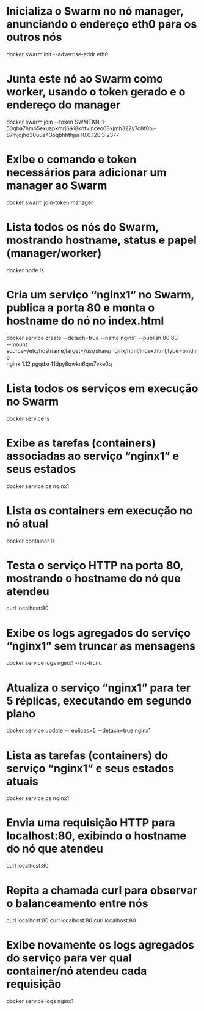 # Inicializa o Swarm no nó manager, anunciando o endereço eth0 para os outros nós
docker swarm init --advertise-addr eth0

# Junta este nó ao Swarm como worker, usando o token gerado e o endereço do manager
docker swarm join --token SWMTKN-1-50qba7hmo5exuapkmrj6jki8knfvinceo68xjmh322y7c8f0pj-87mjqjho30uue43oqbhhthjui 10.0.120.3:2377

# Exibe o comando e token necessários para adicionar um manager ao Swarm
docker swarm join-token manager

# Lista todos os nós do Swarm, mostrando hostname, status e papel (manager/worker)
docker node ls

# Cria um serviço “nginx1” no Swarm, publica a porta 80 e monta o hostname do nó no index.html
docker service create --detach=true --name nginx1 --publish 80:80 \
  --mount source=/etc/hostname,target=/usr/share/nginx/html/index.html,type=bind,ro \
  nginx:1.12 pgqdxr41dpy8qwkn6qm7vke0q

# Lista todos os serviços em execução no Swarm
docker service ls

# Exibe as tarefas (containers) associadas ao serviço “nginx1” e seus estados
docker service ps nginx1

# Lista os containers em execução no nó atual
docker container ls

# Testa o serviço HTTP na porta 80, mostrando o hostname do nó que atendeu
curl localhost:80


# Exibe os logs agregados do serviço “nginx1” sem truncar as mensagens
docker service logs nginx1 --no-trunc

# Atualiza o serviço “nginx1” para ter 5 réplicas, executando em segundo plano
docker service update --replicas=5 --detach=true nginx1

# Lista as tarefas (containers) do serviço “nginx1” e seus estados atuais
docker service ps nginx1

# Envia uma requisição HTTP para localhost:80, exibindo o hostname do nó que atendeu
curl localhost:80

# Repita a chamada curl para observar o balanceamento entre nós
curl localhost:80
curl localhost:80
curl localhost:80

# Exibe novamente os logs agregados do serviço para ver qual container/nó atendeu cada requisição
docker service logs nginx1
